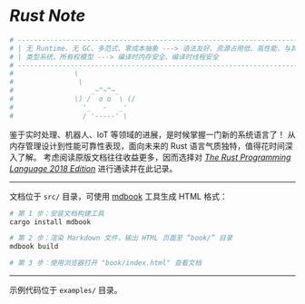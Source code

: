 # *Rust Note*

```bash
# ----------------------------------------------------------------------------------
# | 无 Runtime、无 GC、多范式、零成本抽象 ---> 语法友好、资源占用低、高性能、与其他语言轻松集成 |
# | 类型系统、所有权模型 ---> 编译时内存安全、编译时线程安全                                |
# ----------------------------------------------------------------------------------
#               \
#                \
#                   _~^~^~_
#               \) /  o o  \ (/
#                 '_   -   _'
#                 / '-----' \
```

鉴于实时处理、机器人、IoT 等领域的进展，是时候掌握一门新的系统语言了！
从内存管理设计到性能可靠性表现，面向未来的 Rust 语言气质独特，值得花时间深入了解。
考虑阅读原版文档往往收益更多，因而选择对 [*The Rust Programming Language 2018 Edition*](https://doc.rust-lang.org/stable/book/) 进行通读并在此记录。

---
文档位于 `src/` 目录，可使用 [mdbook](https://crates.io/crates/mdbook) 工具生成 HTML 格式：

```bash
# 第 1 步：安装文档构建工具
cargo install mdbook

# 第 2 步：渲染 Markdown 文件，输出 HTML 页面至 “book/” 目录
mdbook build

# 第 3 步：使用浏览器打开 "book/index.html" 查看文档
```

---
示例代码位于 `examples/` 目录。
